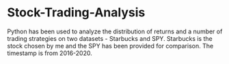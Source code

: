 # Stock-Trading-Analysis
Python has been used to analyze the distribution of returns  and a number of trading strategies on two datasets - Starbucks and SPY. Starbucks is the stock chosen by me and the SPY has been provided for comparison. The timestamp is from 2016-2020. 
